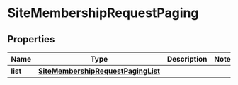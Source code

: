 # SiteMembershipRequestPaging

## Properties
Name | Type | Description | Notes
------------ | ------------- | ------------- | -------------
**list** | [**SiteMembershipRequestPagingList**](SiteMembershipRequestPagingList.md) |  | 
